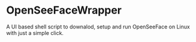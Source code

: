 # OpenSeeFaceWrapper
A UI based shell script to downalod, setup and run OpenSeeFace on Linux with just a simple click.
